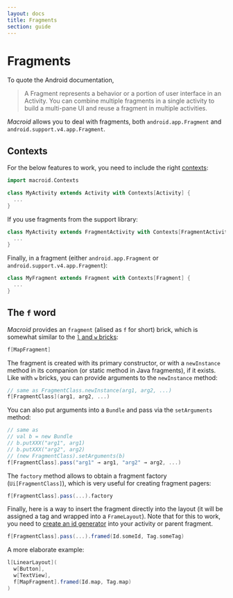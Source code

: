 ```yaml
---
layout: docs
title: Fragments
section: guide
---
```


# Fragments

To quote the Android documentation,

> A Fragment represents a behavior or a portion of user interface in an Activity. You can combine multiple fragments in a single activity to build a multi-pane UI and reuse a fragment in multiple activities.

*Macroid* allows you to deal with fragments, both `android.app.Fragment` and `android.support.v4.app.Fragment`.

## Contexts

For the below features to work, you need to include the right [contexts](Contexts.html):

```scala
import macroid.Contexts

class MyActivity extends Activity with Contexts[Activity] {
  ...
}
```

If you use fragments from the support library:

```scala
class MyActivity extends FragmentActivity with Contexts[FragmentActivity] {
  ...
}
```

Finally, in a fragment (either `android.app.Fragment` or `android.support.v4.app.Fragment`):

```scala
class MyFragment extends Fragment with Contexts[Fragment] {
  ...
}
```

## The `f` word

*Macroid* provides an `fragment` (alised as `f` for short) brick, which is somewhat similar to the [`l` and `w` bricks](Bricks.html):

```scala
f[MapFragment]
```

The fragment is created with its primary constructor, or with a `newInstance` method in its companion
(or static method in Java fragments), if it exists. Like with `w` bricks, you can provide arguments
to the `newInstance` method:

```scala
// same as FragmentClass.newInstance(arg1, arg2, ...)
f[FragmentClass](arg1, arg2, ...)
```

You can also put arguments into a `Bundle` and pass via the `setArguments` method:

```scala
// same as
// val b = new Bundle
// b.putXXX("arg1", arg1)
// b.putXXX("arg2", arg2)
// (new FragmentClass).setArguments(b)
f[FragmentClass].pass("arg1" → arg1, "arg2" → arg2, ...)
```

The `factory` method allows to obtain a fragment factory (`Ui[FragmentClass]`), which is
very useful for creating fragment pagers:

```scala
f[FragmentClass].pass(...).factory
```

Finally, here is a way to insert the fragment directly into the layout (it will be assigned a tag
and wrapped into a `FrameLayout`). Note that for this to work, you need to [create an id generator](Searching.html#id-and-tag-generation)
into your activity or parent fragment.

```scala
f[FragmentClass].pass(...).framed(Id.someId, Tag.someTag)
```

A more elaborate example:

```scala
l[LinearLayout](
  w[Button],
  w[TextView],
  f[MapFragment].framed(Id.map, Tag.map)
)
```